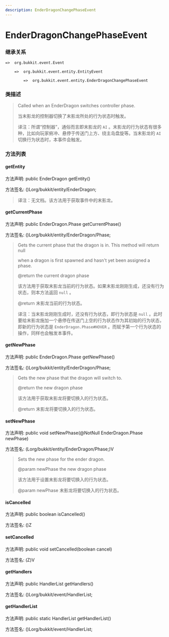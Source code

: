 ```yaml
---
description: EnderDragonChangePhaseEvent
---
```


# EnderDragonChangePhaseEvent

### 继承关系

    =>  org.bukkit.event.Event

        =>  org.bukkit.event.entity.EntityEvent

            =>  org.bukkit.event.entity.EnderDragonChangePhaseEvent

### 类描述

> Called when an EnderDragon switches controller phase.
> 
> <p>
> 
> 当末影龙的控制器切换了末影龙所处的行为状态时触发。
> 
> <p>
> 
> 译注：所谓“控制器”，通俗而言即末影龙的 `AI` 。末影龙的行为状态有很多种，比如向玩家俯冲、悬停于传送门上方、绕主岛盘旋等。当末影龙的 `AI` 切换行为状态时，本事件会触发。

### 方法列表

#### getEntity

方法声明: public EnderDragon getEntity()

方法签名: ()Lorg/bukkit/entity/EnderDragon;

> 译注：无文档。该方法用于获取事件中的末影龙。

#### getCurrentPhase

方法声明: public EnderDragon.Phase getCurrentPhase()

方法签名: ()Lorg/bukkit/entity/EnderDragon/Phase;

> Gets the current phase that the dragon is in. This method will return null
> 
> when a dragon is first spawned and hasn't yet been assigned a phase.
> 
> @return the current dragon phase
> 
> <p>
> 
> 该方法用于获取末影龙当前的行为状态。如果末影龙刚刚生成，还没有行为状态，则本方法返回 `null` 。
> 
> @return 末影龙当前的行为状态。
> 
> <p>
> 
> 译注：当末影龙刚刚生成时，还没有行为状态，即行为状态是 `null` 。此时要给末影龙施加一个悬停在传送门上空的行为状态作为其初始的行为状态，即新的行为状态是 `EnderDragon.Phase#HOVER` 。而赋予第一个行为状态的操作，同样也会触发本事件。

#### getNewPhase

方法声明: public EnderDragon.Phase getNewPhase()

方法签名: ()Lorg/bukkit/entity/EnderDragon/Phase;

> Gets the new phase that the dragon will switch to.
> 
> @return the new dragon phase
> 
> <p>
> 
> 该方法用于获取末影龙将要切换入的行为状态。
> 
> @return 末影龙将要切换入的行为状态。

#### setNewPhase

方法声明: public void setNewPhase(@NotNull EnderDragon.Phase newPhase)

方法签名: (Lorg/bukkit/entity/EnderDragon/Phase;)V

> Sets the new phase for the ender dragon.
> 
> @param newPhase the new dragon phase
> 
> <p>
> 
> 该方法用于设置末影龙将要切换入的行为状态。
> 
> @param newPhase 末影龙将要切换入的行为状态。

#### isCancelled

方法声明: public boolean isCancelled()

方法签名: ()Z

#### setCancelled

方法声明: public void setCancelled(boolean cancel)

方法签名: (Z)V

#### getHandlers

方法声明: public HandlerList getHandlers()

方法签名: ()Lorg/bukkit/event/HandlerList;

#### getHandlerList

方法声明: public static HandlerList getHandlerList()

方法签名: ()Lorg/bukkit/event/HandlerList;